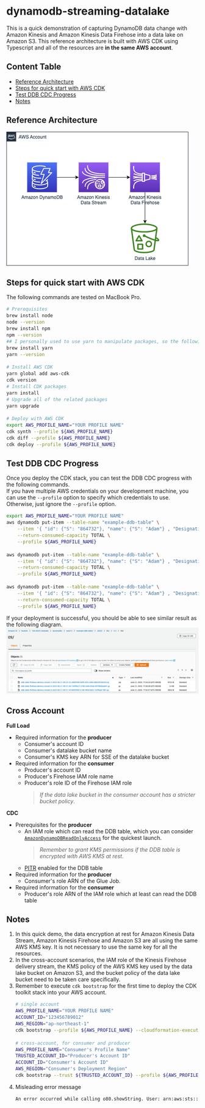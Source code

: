 # dynamodb-streaming-datalake
This is a quick demonstration of capturing DynamoDB data change with Amazon Kinesis and Amazon Kinesis Data Firehose into a data lake on Amazon S3. This reference architecture is built with AWS CDK using Typescript and all of the resources are **in the same AWS account**.
## Content Table
* [Reference Architecture](#reference-architecture)  
* [Steps for quick start with AWS CDK](#steps-for-quick-start-with-aws-cdk)  
* [Test DDB CDC Progress](#test-ddb-cdc-progress)
* [Notes](#notes)  
## Reference Architecture
![reference architecture](images/ddb%20cdc%20into%20data%20lake.png)

## Steps for quick start with AWS CDK
The following commands are tested on MacBook Pro.
```bash
# Prerequisites
brew install node
node --version
brew install npm
npm --version
## I personally used to use yarn to manipulate packages, so the following installation, i.e., yarn, is optional. For the installation of CDK itself and related packages, npm and yarn all all available. I will present the yarn commands here.
brew install yarn
yarn --version

# Install AWS CDK
yarn global add aws-cdk
cdk version
# Install CDK packages
yarn install
# Upgrade all of the related packages
yarn upgrade

# Deploy with AWS CDK
export AWS_PROFILE_NAME="YOUR PROFILE NAME"
cdk synth --profile ${AWS_PROFILE_NAME}
cdk diff --profile ${AWS_PROFILE_NAME}
cdk deploy --profile ${AWS_PROFILE_NAME}
```

## Test DDB CDC Progress
Once you deploy the CDK stack, you can test the DDB CDC progress with the following commands.  
If you have multiple AWS credentials on your development machine, you can use the `--profile` option to specify which credentials to use. Otherwise, just ignore the `--profile` option.
```bash
export AWS_PROFILE_NAME="YOUR PROFILE NAME"
aws dynamodb put-item --table-name "example-ddb-table" \
	--item '{ "id": {"S": "864732"}, "name": {"S": "Adam"} , "Designation": {"S": "Architect"} }' \
	--return-consumed-capacity TOTAL \
	--profile ${AWS_PROFILE_NAME}

aws dynamodb put-item --table-name "example-ddb-table" \
	--item '{ "id": {"S": "864732"}, "name": {"S": "Adam"} , "Designation": {"S": "Sr. Architect"} }' \
	--return-consumed-capacity TOTAL \
	--profile ${AWS_PROFILE_NAME}

aws dynamodb put-item --table-name "example-ddb-table" \
	--item '{ "id": {"S": "864732"}, "name": {"S": "Adam"} , "Designation": {"S": "Developer Advocate"} }' \
	--return-consumed-capacity TOTAL \
	--profile ${AWS_PROFILE_NAME}
```
If your deployment is successful, you should be able to see similar result as the following diagram.
![reference result](images/ddb%20cdc%20result.png)

## Cross Account
**Full Load**  
   * Required information for the **producer**
        * Consumer's account ID
        * Consumer's datalake bucket name
        * Consumer's KMS key ARN for SSE of the datalake bucket
   * Required information for the **consumer**  
        * Producer's account ID
        * Producer's Firehose IAM role name
        * Producer's role ID of the Firehose IAM role
            > *If the data lake bucket in the consumer account has a stricter bucket policy*.

**CDC**
   * Prerequisites for the **producer**
        * An IAM role which can read the DDB table, which you can consider [`AmazonDynamoDBReadOnlyAccess`](https://docs.aws.amazon.com/IAM/latest/UserGuide/reference_policies_examples_dynamodb_specific-table.html) for the quickest launch.
          > *Remember to grant KMS permissions if the DDB table is encrypted with AWS KMS at rest*.
        * [PITR](https://docs.aws.amazon.com/amazondynamodb/latest/developerguide/PointInTimeRecovery_Howitworks.html) enabled for the DDB table
   * Required information for the **producer**
        * Consumer's role ARN of the Glue Job.
   * Required information for the **consumer**
        * Producer's role ARN of the IAM role which at least can read the DDB table

## Notes
1. In this quick demo, the data encryption at rest for Amazon Kinesis Data Stream, Amazon Kinesis Firehose and Amazon S3 are all using the same AWS KMS key. It is not necessary to use the same key for all the resources.
2. In the cross-account scenarios, the IAM role of the Kinesis Firehose delivery stream, the KMS policy of the AWS KMS key used by the data lake bucket on Amazon S3, and the bucket policy of the data lake bucket need to be taken care specifically.
3. Remember to execute `cdk bootstrap` for the first time to deploy the CDK toolkit stack into your AWS account.  
    ```bash
    # single account
    AWS_PROFILE_NAME="YOUR PROFILE NAME"
    ACCOUNT_ID="123456789012"
    AWS_REGION="ap-northeast-1"
    cdk bootstrap --profile ${AWS_PROFILE_NAME} --cloudformation-execution-policies arn:aws:iam::aws:policy/AdministratorAccess aws://${ACCOUNT_ID}/${AWS_REGION}

    # cross-account, for consumer and producer
    AWS_PROFILE_NAME="Consumer's Profile Name"
    TRUSTED_ACCOUNT_ID="Producer's Account ID"
    ACCOUNT_ID="Consumer's Account ID"
    AWS_REGION="Consumer's Deployment Region"
    cdk bootstrap --trust ${TRUSTED_ACCOUNT_ID} --profile ${AWS_PROFILE_NAME} --cloudformation-execution-policies arn:aws:iam::aws:policy/AdministratorAccess aws://${ACCOUNT_ID}/${AWS_REGION}
    ```
4. Misleading error message
   ```bash
   An error occurred while calling o80.showString. User: arn:aws:sts::${ConsumerAccountId}:assumed-role/ddb-cross-account-full-load-glue-job-role/GlueJobRunnerSession is not authorized to perform: dynamodb:DescribeTable on resource: arn:aws:dynamodb:ap-northeast-1:${ConsumerAccountId}:table/example-ddb-table because no identity-based policy allows the dynamodb:DescribeTable action (Service: AmazonDynamoDBv2; Status Code: 400; Error Code: AccessDeniedException; Request ID: N5ACV5ES40I4OSKCFQO9KJ8NP3VV4KQNSO5AEMVJF66Q9ASUAAJG; Proxy: null)
   ```